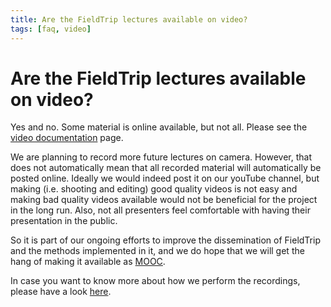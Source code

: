 ```yaml
---
title: Are the FieldTrip lectures available on video?
tags: [faq, video]
---
```


#  Are the FieldTrip lectures available on video?

Yes and no. Some material is online available, but not all. Please see the [video documentation](/video) page.

We are planning to record more future lectures on camera. However, that does not automatically mean that all recorded material will automatically be posted online. Ideally we would indeed post it on our youTube channel, but making (i.e. shooting and editing) good quality videos is not easy and making bad quality videos available would not be beneficial for the project in the long run. Also, not all presenters feel comfortable with having their presentation in the public. 

So it is part of our ongoing efforts to improve the dissemination of FieldTrip and the methods implemented in it, and we do hope that we will get the hang of making it available as [MOOC](http://en.wikipedia.org/wiki/Massive_open_online_course). 

In case you want to know more about how we perform the recordings, please have a look [here](/development/guidelines/video). 
